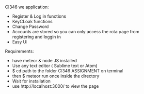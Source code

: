 CI346 we application:

- Register & Log in functions 
- KeyCLoak functions
- Change Password 
- Accounts are stored so you can only access the rota page from registering and loggin in 
- Easy UI


Requirements:
- have meteor & node JS installed 
- Use any text editor ( Sublime text or Atom)
- $ cd path to the folder CI346 ASSIGNMENT on terminal
- then $ meteor run once inside the directory 
- Wait for installation 
- use http://localhost:3000/ to view the page
